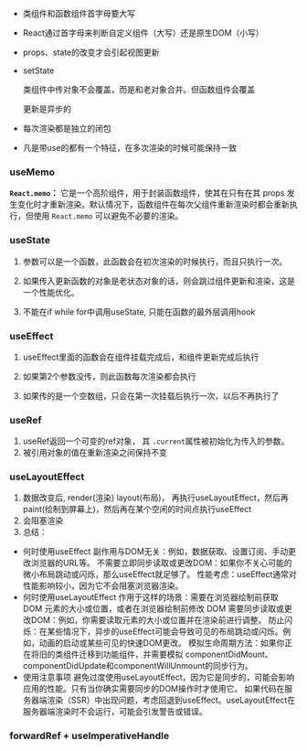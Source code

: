 - 类组件和函数组件首字母要大写

- React通过首字母来判断自定义组件（大写）还是原生DOM（小写）

- props、state的改变才会引起视图更新

- setState 

  类组件中传对象不会覆盖，而是和老对象合并。但函数组件会覆盖

  更新是异步的

- 每次渲染都是独立的闭包

- 凡是带use的都有一个特征，在多次渲染的时候可能保持一致

### useMemo

**`React.memo`：** 它是一个高阶组件，用于封装函数组件，使其在只有在其 props 发生变化时才重新渲染。默认情况下，函数组件在每次父组件重新渲染时都会重新执行，但使用 `React.memo` 可以避免不必要的渲染。

### useState

1. 参数可以是一个函数，此函数会在初次渲染的时候执行，而且只执行一次。
2. 如果传入更新函数的对象是老状态对象的话，则会跳过组件更新和渲染，这是一个性能优化。

3. 不能在if while for中调用useState, 只能在函数的最外层调用hook

### useEffect

1. useEffect里面的函数会在组件挂载完成后，和组件更新完成后执行

2. 如果第2个参数没传，则此函数每次渲染都会执行
3. 如果传的是一个空数组，只会在第一次挂载后执行一次，以后不再执行了

### useRef

1. useRef返回一个可变的ref对象， 其 `.current`属性被初始化为传入的参数。
2. 被引用对象的值在重新渲染之间保持不变

### useLayoutEffect

1. 数据改变后, render(渲染) layout(布局)， 再执行useLayoutEffect，然后再paint(绘制到屏幕上)，然后再在某个空闲的时间点执行useEffect
2. 会阻塞渲染
3. 总结：
- 何时使用useEffect
  副作用与DOM无关：例如，数据获取、设置订阅、手动更改浏览器的URL等。
  不需要立即同步读取或更改DOM：如果你不关心可能的微小布局跳动或闪烁，那么useEffect就足够了。
  性能考虑：useEffect通常对性能影响较小，因为它不会阻塞浏览器渲染。
- 何时使用useLayoutEffect
  作用于这样的场景：需要在浏览器绘制前获取 DOM 元素的大小或位置，或者在浏览器绘制前修改 DOM
  需要同步读取或更改DOM：例如，你需要读取元素的大小或位置并在渲染前进行调整。
  防止闪烁：在某些情况下，异步的useEffect可能会导致可见的布局跳动或闪烁。例如，动画的启动或某些可见的快速DOM更改。
  模拟生命周期方法：如果你正在将旧的类组件迁移到功能组件，并需要模拟 componentDidMount、componentDidUpdate和componentWillUnmount的同步行为。
- 使用注意事项
  避免过度使用useLayoutEffect，因为它是同步的，可能会影响应用的性能。只有当你确实需要同步的DOM操作时才使用它。
  如果代码在服务器端渲染（SSR）中出现问题，考虑回退到useEffect。useLayoutEffect在服务器端渲染时不会运行，可能会引发警告或错误。

### forwardRef + useImperativeHandle
